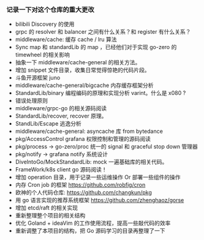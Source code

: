 ### 记录一下对这个仓库的重大更改

- bilibili Discovery 的使用
- grpc 的 resolver 和 balancer 之间有什么关系？和 register 有什么关系？
- middleware/cache: 缓存 cache / lru 算法
- Sync map 和 standardLib 的 map ，已经他们对于实现 go-zero 的 timewheel 的相关影响
- 抽象一下 middleware/cache-general 的相关方法。
- 增加 snippet 文件目录，收集日常觉得惊艳的代码片段。
- 斗鱼开源框架 juno
- middleware/cache-general/bigcache 内存缓存框架分析
- StandardLib/binary 编程编码的原理和实现分析 varint。什么是 x080 ? 
- 错误处理原则
- middleware/grpc-go 的相关源码阅读
- StandardLib/recover, recover 原理。
- StandLib/Escape 逃逸分析
- middleware/cache-general: asyncache 库 from bytedance
- pkg/AccessControl grafana 权限控制和管理的源码阅读
- pkg/process -> go-zero/proc 统一的 signal 和 graceful stop down 管理器
- pkg/notify -> grafana notify 系统设计
- DiveIntoGo/MockStandardLib: mock 一遍基础库的相关代码。
- FrameWork/k8s client go 源码阅读！
- 增加 operation 目录，用于记录一些运维操作 Or 部署一些组件的操作
- 内存 Cron job 的框架 https://github.com/robfig/cron
- 欧神的个人代码仓库: https://github.com/changkun/pkg
- 用 go 语言实现的推荐系统框架 https://github.com/zhenghaoz/gorse
- 增加 etcd/raft 的相关实现
- 重新整理整个项目的相关结构
- 优化 Goland + ideaVim 的工作使用流程，提高一些敲代码的效率
- 重新调整了本项目的结构，把 Go 源码学习的目录再整理了一下